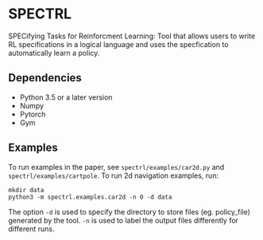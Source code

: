 # SPECTRL
SPECifying Tasks for Reinforcment Learning: Tool that allows users to write RL specifications in a logical language and uses the specfication to automatically learn a policy.  

## Dependencies

* Python 3.5 or a later version
* Numpy
* Pytorch
* Gym

## Examples

To run examples in the paper, see ```spectrl/examples/car2d.py``` and ```spectrl/examples/cartpole```. To run 2d
navigation examples, run:
```
mkdir data
python3 -m spectrl.examples.car2d -n 0 -d data
```
The option ```-d``` is used to specify the directory to store files (eg. policy_file) generated by the
tool. ```-n``` is used to label the output files differently for different runs.
